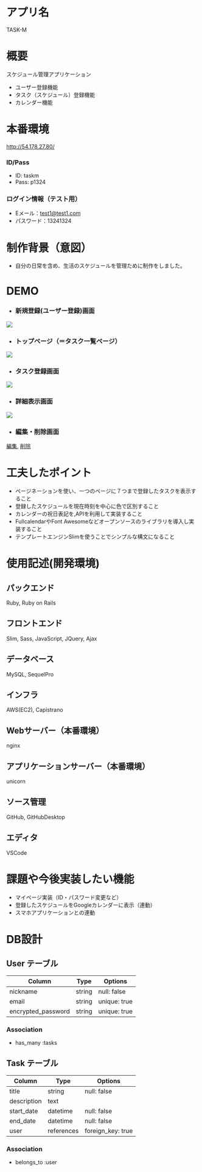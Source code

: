 # アプリ名
  TASK-M


# 概要
スケジュール管理アプリケーション
  - ユーザー登録機能
  - タスク（スケジュール）登録機能
  - カレンダー機能


# 本番環境
  http://54.178.27.80/
  
  ### ID/Pass
  - ID: taskm	
  - Pass: p1324
  
  ### ログイン情報（テスト用）
  - Eメール：test1@test1.com
  - パスワード：13241324


# 制作背景（意図）
  - 自分の日常を含め、生活のスケジュールを管理ために制作をしました。


# DEMO
  - ### 新規登録(ユーザー登録)画面
  ![ ](https://gyazo.com/3fdd134415c61e997740bd98c75deb8c/raw)
  - ### トップページ（＝タスク一覧ページ）
  ![ ](https://gyazo.com/387014a3fa449223ced7fa7bcd8e7b33/raw)
  - ### タスク登録画面
  ![ ](https://gyazo.com/0dbb48a016ec6ed634b8a4ead4de4066/raw)
  - ### 詳細表示画面
  ![ ](https://gyazo.com/575c4f7483e6f76005c9d58a572d52e3/raw)
  - ### 編集・削除画面
   [編集](https://gyazo.com/09972ee4a1e688ff80c43743094afe85/raw), [削除](https://gyazo.com/3e2c1f0141a0f21d791453729ab050cd/raw)

# 工夫したポイント
  - ページネーションを使い、一つのページに７つまで登録したタスクを表示すること
  - 登録したスケジュールを現在時刻を中心に色で区別すること
  - カレンダーの祝日表記を,APIを利用して実装すること
  - FullcalendarやFont Awesomeなどオープンソースのライブラリを導入し実装すること
  - テンプレートエンジンSlimを使うことでシンプルな構文になること


# 使用記述(開発環境)
  ## パックエンド
  Ruby, Ruby on Rails
  ## フロントエンド
  Slim, Sass, JavaScript, JQuery, Ajax
  ## データベース
  MySQL, SequelPro
  ## インフラ
  AWS(EC2), Capistrano
  ## Webサーバー（本番環境）
  nginx
  ## アプリケーションサーバー（本番環境）
  unicorn
  ## ソース管理
  GitHub, GitHubDesktop
  ## エディタ
  VSCode


# 課題や今後実装したい機能
  - マイページ実装（ID・パスワード変更など）
  - 登録したスケジュールをGoogleカレンダーに表示（連動）
  - スマホアプリケーションとの連動


# DB設計

## User テーブル

| Column              | Type       | Options           |
| ------------------- | ---------- | ----------------- |
| nickname            | string     | null: false       |
| email               | string     | unique: true      |
| encrypted_password  | string     | unique: true      |

### Association

- has_many :tasks

## Task テーブル

| Column          | Type       | Options           |
| --------------  | ---------- | ----------------- |
| title           | string     | null: false       |
| description     | text       |                   |
| start_date      | datetime   | null: false       |
| end_date        | datetime   | null: false       |
| user            | references | foreign_key: true |

### Association

- belongs_to :user